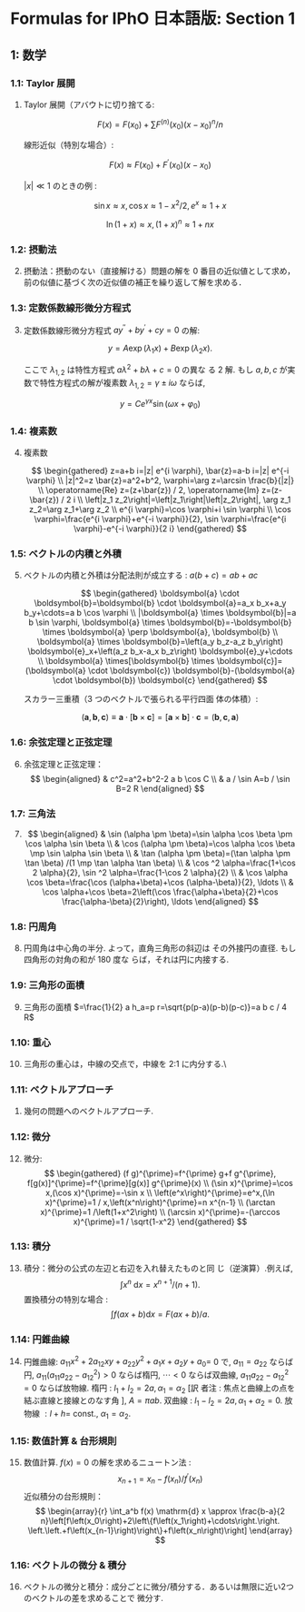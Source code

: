 # Formulas for IPhO 日本語版: Section 1

## 1: 数学

### 1.1: Taylor 展開

1.  Taylor 展開（アバウトに切り捨てる:

    $$
    F(x)=F\left(x_{0}\right)+\sum F^{(n)}\left(x_{0}\right)\left(x-x_{0}\right)^{n} / n
    $$

    線形近似（特別な場合）:

    $$
    F(x) \approx F\left(x_{0}\right)+F^{\prime}\left(x_{0}\right)\left(x-x_{0}\right)
    $$

    $|x| \ll 1$ のときの例 $:$

    $$
    \sin x \approx x, \cos x \approx 1-x^{2} / 2, e^{x} \approx 1+x
    $$

    $$
    \ln (1+x) \approx x,(1+x)^{n} \approx 1+n x
    $$

### 1.2: 摂動法

2.  摂動法：摂動のない（直接解ける）問題の解を $0$ 番目の近似値として求め，前の似値に基づく次の近似値の補正を繰り返して解を求める．

### 1.3: 定数係数線形微分方程式

3.  定数係数線形微分方程式 $a y^{\prime \prime}+b y^{\prime}+c y=0$ の解:

    $$
    y=A \exp \left(\lambda_1 x\right)+B \exp \left(\lambda_2 x\right) \text {. }
    $$

    ここで $\lambda_{1,2}$ は特性方程式 $a \lambda^2+b \lambda+c=0$ の異な る 2 解. もし $a, b, c$ が実数で特性方程式の解が複素数 $\lambda_{1,2}=\gamma \pm i \omega$ ならば,

    $$
    y=C e^{\gamma x} \sin \left(\omega x+\varphi_0\right)
    $$

### 1.4: 複素数

4.  複素数

    $$
    \begin{gathered}
    z=a+b i=|z| e^{i \varphi}, \bar{z}=a-b i=|z| e^{-i \varphi} \\
    |z|^2=z \bar{z}=a^2+b^2, \varphi=\arg z=\arcsin \frac{b}{|z|} \\
    \operatorname{Re} z=(z+\bar{z}) / 2, \operatorname{Im} z=(z-\bar{z}) / 2 i \\
    \left|z_1 z_2\right|=\left|z_1\right|\left|z_2\right|, \arg z_1 z_2=\arg z_1+\arg z_2 \\
    e^{i \varphi}=\cos \varphi+i \sin \varphi \\
    \cos \varphi=\frac{e^{i \varphi}+e^{-i \varphi}}{2}, \sin \varphi=\frac{e^{i \varphi}-e^{-i \varphi}}{2 i}
    \end{gathered}
    $$

### 1.5: ベクトルの内積と外積

5.  ベクトルの内積と外積は分配法則が成立する : $a(b+c)=a b+a c$

    $$
    \begin{gathered}
    \boldsymbol{a} \cdot \boldsymbol{b}=\boldsymbol{b} \cdot \boldsymbol{a}=a_x b_x+a_y b_y+\cdots=a b \cos \varphi \\
    |\boldsymbol{a} \times \boldsymbol{b}|=a b \sin \varphi, \boldsymbol{a} \times \boldsymbol{b}=-\boldsymbol{b} \times \boldsymbol{a} \perp \boldsymbol{a}, \boldsymbol{b} \\
    \boldsymbol{a} \times \boldsymbol{b}=\left(a_y b_z-a_z b_y\right) \boldsymbol{e}_x+\left(a_z b_x-a_x b_z\right) \boldsymbol{e}_y+\cdots \\
    \boldsymbol{a} \times[\boldsymbol{b} \times \boldsymbol{c}]=(\boldsymbol{a} \cdot \boldsymbol{c}) \boldsymbol{b}-(\boldsymbol{a} \cdot \boldsymbol{b}) \boldsymbol{c}
    \end{gathered}
    $$

    スカラー三重積（3 つのベクトルで張られる平行四面 体の体積）:

    $$
    (\boldsymbol{a}, \boldsymbol{b}, \boldsymbol{c}) \equiv \boldsymbol{a} \cdot[\boldsymbol{b} \times \boldsymbol{c}]=[\boldsymbol{a} \times \boldsymbol{b}] \cdot \boldsymbol{c}=(\boldsymbol{b}, \boldsymbol{c}, \boldsymbol{a})
    $$

### 1.6: 余弦定理と正弦定理

6.  余弦定理と正弦定理：
    $$
    \begin{aligned}
    & c^2=a^2+b^2-2 a b \cos C \\
    & a / \sin A=b / \sin B=2 R
    \end{aligned}
    $$

### 1.7: 三角法

7.  $$
    \begin{aligned}
    & \sin (\alpha \pm \beta)=\sin \alpha \cos \beta \pm \cos \alpha \sin \beta \\
    & \cos (\alpha \pm \beta)=\cos \alpha \cos \beta \mp \sin \alpha \sin \beta \\
    & \tan (\alpha \pm \beta)=(\tan \alpha \pm \tan \beta) /(1 \mp \tan \alpha \tan \beta) \\
    & \cos ^2 \alpha=\frac{1+\cos 2 \alpha}{2}, \sin ^2 \alpha=\frac{1-\cos 2 \alpha}{2} \\
    & \cos \alpha \cos \beta=\frac{\cos (\alpha+\beta)+\cos (\alpha-\beta)}{2}, \ldots \\
    & \cos \alpha+\cos \beta=2\left(\cos \frac{\alpha+\beta}{2}+\cos \frac{\alpha-\beta}{2}\right), \ldots
    \end{aligned}
    $$

### 1.8: 円周角

8.  円周角は中心角の半分. よって，直角三角形の斜辺は その外接円の直径. もし四角形の対角の和が 180 度な らば，それは円に内接する.

### 1.9: 三角形の面樍

9.  三角形の面樍 $=\frac{1}{2} a h_a=p r=\sqrt{p(p-a)(p-b)(p-c)}=a b c / 4 R$

### 1.10: 重心

10. 三角形の重心は，中線の交点で，中線を 2:1 に内分する.\

### 1.11: ベクトルアプローチ <Badge type="tip" text="supplemental" />

1.  幾何の問題へのベクトルアプローチ.

### 1.12: 微分

12. 微分:
    $$
    \begin{gathered}
    (f g)^{\prime}=f^{\prime} g+f g^{\prime}, f[g(x)]^{\prime}=f^{\prime}[g(x)] g^{\prime}(x) \\
    (\sin x)^{\prime}=\cos x,(\cos x)^{\prime}=-\sin x \\
    \left(e^x\right)^{\prime}=e^x,(\ln x)^{\prime}=1 / x,\left(x^n\right)^{\prime}=n x^{n-1} \\
    (\arctan x)^{\prime}=1 /\left(1+x^2\right) \\
    (\arcsin x)^{\prime}=-(\arccos x)^{\prime}=1 / \sqrt{1-x^2}
    \end{gathered}
    $$

### 1.13: 積分

13. 積分：微分の公式の左辺と右辺を入れ替えたものと同 じ（逆演算）.例えば,
    $$
    \int x^n \mathrm{~d} x=x^{n+1} /(n+1) .
    $$
    置換積分の特別な場合 :
    $$
    \int f(a x+b) \mathrm{d} x=F(a x+b) / a .
    $$

### 1.14: 円錐曲線

14. 円錐曲線: $a_{11} x^2+2 a_{12} x y+a_{22} y^2+a_1 x+a_2 y+a_0=$ 0 で, $a_{11}=a_{22}$ ならば円, $a_{11}\left(a_{11} a_{22}-a_{12}^2\right)>0$ ならば楕円, $\cdots<0$ ならば双曲線, $a_{11} a_{22}-a_{12}^2=0$ ならば放物線. 楕円 : $l_1+l_2=2 a, \alpha_1=\alpha_2$ [訳 者注 : 焦点と曲線上の点を結ぶ直線と接線とのなす角 ], $A=\pi a b$. 双曲線 : $l_1-l_2=2 a, \alpha_1+\alpha_2=0$. 放物線 $: l+h=$ const., $\alpha_1=\alpha_2$.

### 1.15: 数值計算 & 台形規則

15. 数值計算. $f(x)=0$ の解を求めるニュートン法 :
    $$
    x_{n+1}=x_n-f\left(x_n\right) / f^{\prime}\left(x_n\right)
    $$
    近似積分の台形規則：
    $$
    \begin{array}{r}
    \int_a^b f(x) \mathrm{d} x \approx \frac{b-a}{2 n}\left[f\left(x_0\right)+2\left\{f\left(x_1\right)+\cdots\right.\right.
    \left.\left.+f\left(x_{n-1}\right)\right\}+f\left(x_n\right)\right]
    \end{array}
    $$

### 1.16: ベクトルの微分 & 積分

16. ベクトルの微分と積分：成分ごとに微分/積分する．あるいは無限に近い$2$つのベクトルの差を求めることで 微分す.